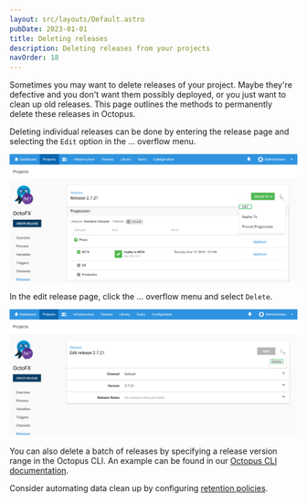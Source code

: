 ```yaml
---
layout: src/layouts/Default.astro
pubDate: 2023-01-01
title: Deleting releases
description: Deleting releases from your projects
navOrder: 18
---
```


Sometimes you may want to delete releases of your project. Maybe they're defective and you don't want them possibly deployed, or you just want to clean up old releases. This page outlines the methods to permanently delete these releases in Octopus.

Deleting individual releases can be done by entering the release page and selecting the `Edit` option in the ... overflow menu.

![Edit release](/docs/releases/images/edit-release.png "width=500")

In the edit release page, click the ... overflow menu and select `Delete`.

![Delete release](/docs/releases/images/delete-release.png "width=500")

You can also delete a batch of releases by specifying a release version range in the Octopus CLI. An example can be found in our [Octopus CLI documentation](/docs/octopus-rest-api/octopus-cli/delete-releases/).

Consider automating data clean up by configuring [retention policies](/docs/administration/retention-policies/).
